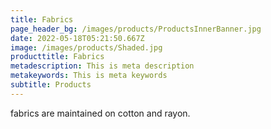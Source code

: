```yaml
---
title: Fabrics
page_header_bg: /images/products/ProductsInnerBanner.jpg
date: 2022-05-18T05:21:50.667Z
image: /images/products/Shaded.jpg
producttitle: Fabrics
metadescription: This is meta description
metakeywords: This is meta keywords
subtitle: Products
---
```

<!--StartFragment-->

fabrics are maintained on cotton and rayon.

<!--EndFragment-->